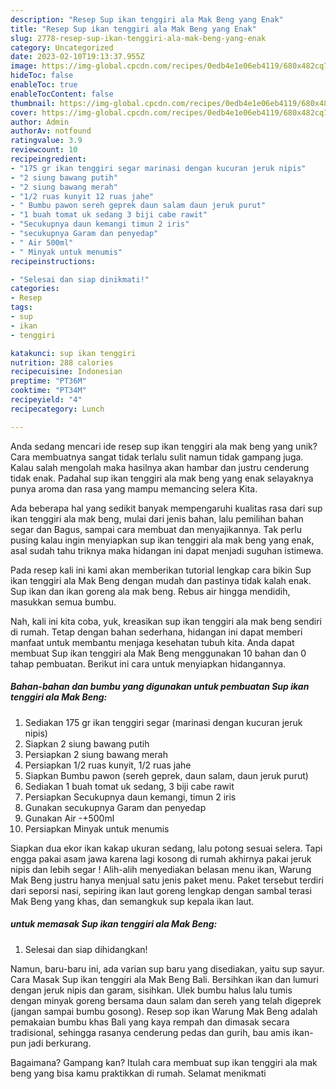 ```yaml
---
description: "Resep Sup ikan tenggiri ala Mak Beng yang Enak"
title: "Resep Sup ikan tenggiri ala Mak Beng yang Enak"
slug: 2778-resep-sup-ikan-tenggiri-ala-mak-beng-yang-enak
category: Uncategorized
date: 2023-02-10T19:13:37.955Z
image: https://img-global.cpcdn.com/recipes/0edb4e1e06eb4119/680x482cq70/sup-ikan-tenggiri-ala-mak-beng-foto-resep-utama.jpg
hideToc: false
enableToc: true
enableTocContent: false
thumbnail: https://img-global.cpcdn.com/recipes/0edb4e1e06eb4119/680x482cq70/sup-ikan-tenggiri-ala-mak-beng-foto-resep-utama.jpg
cover: https://img-global.cpcdn.com/recipes/0edb4e1e06eb4119/680x482cq70/sup-ikan-tenggiri-ala-mak-beng-foto-resep-utama.jpg
author: Admin
authorAv: notfound
ratingvalue: 3.9
reviewcount: 10
recipeingredient:
- "175 gr ikan tenggiri segar marinasi dengan kucuran jeruk nipis"
- "2 siung bawang putih"
- "2 siung bawang merah"
- "1/2 ruas kunyit 12 ruas jahe"
- " Bumbu pawon sereh geprek daun salam daun jeruk purut"
- "1 buah tomat uk sedang 3 biji cabe rawit"
- "Secukupnya daun kemangi timun 2 iris"
- "secukupnya Garam dan penyedap"
- " Air 500ml"
- " Minyak untuk menumis"
recipeinstructions:

- "Selesai dan siap dinikmati!"
categories:
- Resep
tags:
- sup
- ikan
- tenggiri

katakunci: sup ikan tenggiri 
nutrition: 288 calories
recipecuisine: Indonesian
preptime: "PT36M"
cooktime: "PT34M"
recipeyield: "4"
recipecategory: Lunch

---
```





Anda sedang mencari ide resep sup ikan tenggiri ala mak beng yang unik? Cara membuatnya sangat tidak terlalu sulit namun tidak gampang juga. Kalau salah mengolah maka hasilnya akan hambar dan justru cenderung tidak enak. Padahal sup ikan tenggiri ala mak beng yang enak selayaknya punya aroma dan rasa yang mampu memancing selera Kita.





Ada beberapa hal yang sedikit banyak mempengaruhi kualitas rasa dari sup ikan tenggiri ala mak beng, mulai dari jenis bahan, lalu pemilihan bahan segar dan Bagus, sampai cara membuat dan menyajikannya. Tak perlu pusing kalau ingin menyiapkan sup ikan tenggiri ala mak beng yang enak,      asal sudah tahu triknya maka hidangan ini dapat menjadi suguhan istimewa.














Pada resep kali ini kami akan memberikan tutorial lengkap cara bikin Sup ikan tenggiri ala Mak Beng dengan mudah dan pastinya tidak kalah enak. Sup ikan dan ikan goreng ala mak beng. Rebus air hingga mendidih, masukkan semua bumbu.






Nah, kali ini kita coba, yuk, kreasikan sup ikan tenggiri ala mak beng sendiri di rumah. Tetap dengan bahan sederhana, hidangan ini dapat memberi manfaat untuk membantu menjaga kesehatan tubuh kita. Anda dapat membuat Sup ikan tenggiri ala Mak Beng menggunakan 10 bahan dan 0 tahap pembuatan. Berikut ini cara untuk menyiapkan hidangannya.

<!--inarticleads1-->

##### Bahan-bahan dan bumbu yang digunakan untuk pembuatan Sup ikan tenggiri ala Mak Beng:

1. Sediakan 175 gr ikan tenggiri segar (marinasi dengan kucuran jeruk nipis)
1. Siapkan 2 siung bawang putih
1. Persiapkan 2 siung bawang merah
1. Persiapkan 1/2 ruas kunyit, 1/2 ruas jahe
1. Siapkan  Bumbu pawon (sereh geprek, daun salam, daun jeruk purut)
1. Sediakan 1 buah tomat uk sedang, 3 biji cabe rawit
1. Persiapkan Secukupnya daun kemangi, timun 2 iris
1. Gunakan secukupnya Garam dan penyedap
1. Gunakan  Air -+500ml
1. Persiapkan  Minyak untuk menumis


Siapkan dua ekor ikan kakap ukuran sedang, lalu potong sesuai selera. Tapi engga pakai asam jawa karena lagi kosong di rumah akhirnya pakai jeruk nipis dan lebih segar ! Alih-alih menyediakan belasan menu ikan, Warung Mak Beng justru hanya menjual satu jenis paket menu. Paket tersebut terdiri dari seporsi nasi, sepiring ikan laut goreng lengkap dengan sambal terasi Mak Beng yang khas, dan semangkuk sup kepala ikan laut. 

<!--inarticleads2-->

#####  untuk memasak Sup ikan tenggiri ala Mak Beng:


1. Selesai dan siap dihidangkan!

Namun, baru-baru ini, ada varian sup baru yang disediakan, yaitu sup sayur. Cara Masak Sup ikan tenggiri ala Mak Beng Bali. Bersihkan ikan dan lumuri dengan jeruk nipis dan garam, sisihkan. Ulek bumbu halus lalu tumis dengan minyak goreng bersama daun salam dan sereh yang telah digeprek (jangan sampai bumbu gosong). Resep sop ikan Warung Mak Beng adalah pemakaian bumbu khas Bali yang kaya rempah dan dimasak secara tradisional, sehingga rasanya cenderung pedas dan gurih, bau amis ikan-pun jadi berkurang. 

Bagaimana? Gampang kan? Itulah cara membuat sup ikan tenggiri ala mak beng yang bisa kamu praktikkan di rumah. Selamat menikmati
